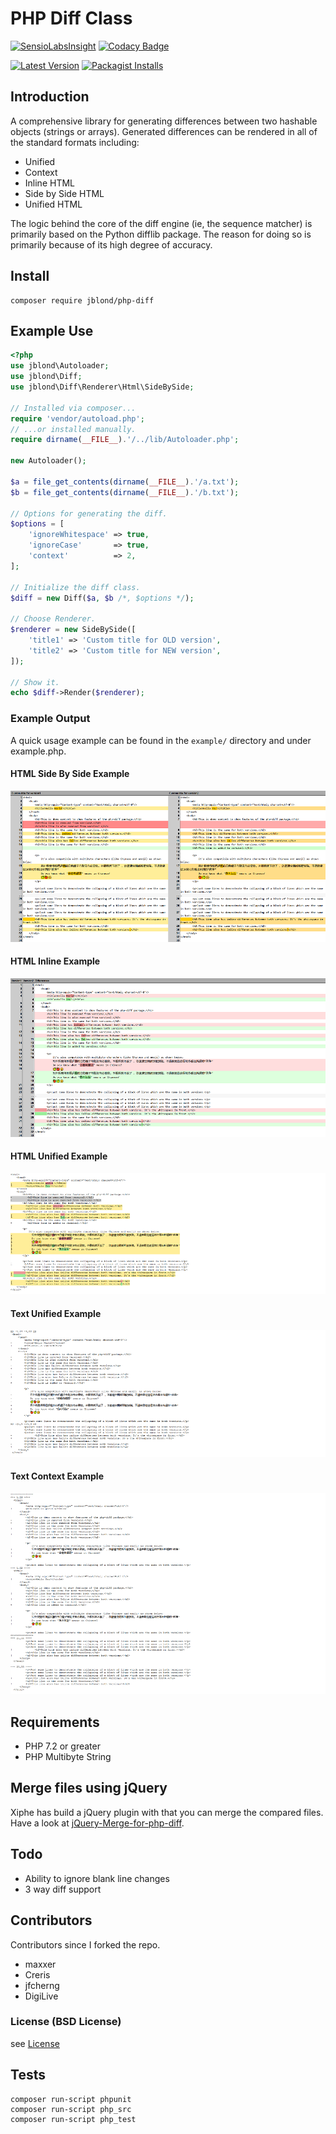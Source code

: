 # PHP Diff Class

[![SensioLabsInsight](https://insight.sensiolabs.com/projects/aa609edb-cdb1-45cf-ad51-afbdab48f6a1/mini.png)](https://insight.sensiolabs.com/projects/aa609edb-cdb1-45cf-ad51-afbdab48f6a1) [![Codacy Badge](https://api.codacy.com/project/badge/Grade/db5f8d57b1234502aeb852afc87e0dfe)](https://www.codacy.com/app/leet31337/php-diff)

[![Latest Version](https://img.shields.io/github/release/JBlond/php-diff.svg?style=flat-square&label=Release)](https://github.com/JBlond/php-diff/releases) [![Packagist Installs](https://badgen.net/packagist/dt/JBlond/php-diff)](https://packagist.org/packages/jblond/php-diff)

## Introduction

A comprehensive library for generating differences between two hashable objects (strings or arrays).
Generated differences can be rendered in all of the standard formats including:
* Unified
* Context
* Inline HTML
* Side by Side HTML
* Unified HTML

The logic behind the core of the diff engine (ie, the sequence matcher) is primarily based on the Python difflib 
package. The reason for doing so is primarily because of its high degree of accuracy.

## Install

```shell
composer require jblond/php-diff
```

## Example Use

```PHP
<?php
use jblond\Autoloader;
use jblond\Diff;
use jblond\Diff\Renderer\Html\SideBySide;

// Installed via composer...
require 'vendor/autoload.php';
// ...or installed manually.
require dirname(__FILE__).'/../lib/Autoloader.php';

new Autoloader(); 

$a = file_get_contents(dirname(__FILE__).'/a.txt');
$b = file_get_contents(dirname(__FILE__).'/b.txt');

// Options for generating the diff.
$options = [
    'ignoreWhitespace' => true,
    'ignoreCase'       => true,
    'context'          => 2,
];

// Initialize the diff class.
$diff = new Diff($a, $b /*, $options */);

// Choose Renderer.
$renderer = new SideBySide([
    'title1' => 'Custom title for OLD version',
    'title2' => 'Custom title for NEW version',
]);

// Show it.
echo $diff->Render($renderer);
```

### Example Output
A quick usage example can be found in the `example/` directory and under example.php.

#### HTML Side By Side Example
![HTML Side By Side Example](htmlSideBySide.png "HTML Side By Side Example")
#### HTML Inline Example
![HTML Inline Example](htmlInline.png "HTML Inline Example")
#### HTML Unified Example
![HTML Unified Example](htmlUnified.png "HTML Unified Example")
#### Text Unified Example
![Text Unified Example](textUnified.png "Text Unified Example")
#### Text Context Example
![Text Context Example](textContext.png "Text Context Example")

## Requirements

* PHP 7.2 or greater
* PHP Multibyte String

## Merge files using jQuery

Xiphe has build a jQuery plugin with that you can merge the compared files.
Have a look at [jQuery-Merge-for-php-diff](https://github.com/Xiphe/jQuery-Merge-for-php-diff).

## Todo

* Ability to ignore blank line changes
* 3 way diff support
 
## Contributors

Contributors since I forked the repo.

* maxxer
* Creris
* jfcherng
* DigiLive

### License (BSD License)

see [License](LICENSE)

## Tests

```shell
composer run-script phpunit
composer run-script php_src
composer run-script php_test
```

